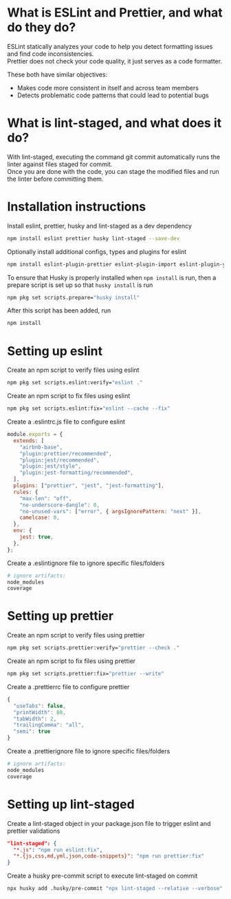 # What is ESLint and Prettier, and what do they do?

ESLint statically analyzes your code to help you detect formatting issues and find code inconsistencies.\
Prettier does not check your code quality, it just serves as a code formatter.

These both have similar objectives:

- Makes code more consistent in itself and across team members
- Detects problematic code patterns that could lead to potential bugs

# What is lint-staged, and what does it do?

With lint-staged, executing the command git commit automatically runs the linter against files staged for commit.\
Once you are done with the code, you can stage the modified files and run the linter before committing them.

# Installation instructions

Install eslint, prettier, husky and lint-staged as a dev dependency

```sh
npm install eslint prettier husky lint-staged --save-dev
```

Optionally install additional configs, types and plugins for eslint

```sh
npm install eslint-plugin-prettier eslint-plugin-import eslint-plugin-yml eslint-config-prettier eslint-config-airbnb-base @types/eslint @types/eslint-plugin-prettier @types/prettier eslint-plugin-jest eslint-plugin-jest-formatting --save-dev
```

To ensure that Husky is properly installed when `npm install` is run, then a prepare script is set up so that `husky install` is run

```sh
npm pkg set scripts.prepare="husky install"
```

After this script has been added, run

```sh
npm install
```

# Setting up eslint

Create an npm script to verify files using eslint

```sh
npm pkg set scripts.eslint:verify="eslint ."
```

Create an npm script to fix files using eslint

```sh
npm pkg set scripts.eslint:fix="eslint --cache --fix"
```

Create a .eslintrc.js file to configure eslint

```javascript
module.exports = {
  extends: [
    "airbnb-base",
    "plugin:prettier/recommended",
    "plugin:jest/recommended",
    "plugin:jest/style",
    "plugin:jest-formatting/recommended",
  ],
  plugins: ["prettier", "jest", "jest-formatting"],
  rules: {
    "max-len": "off",
    "no-underscore-dangle": 0,
    "no-unused-vars": ["error", { argsIgnorePattern: "next" }],
    camelcase: 0,
  },
  env: {
    jest: true,
  },
};
```

Create a .eslintignore file to ignore specific files/folders

```sh
# ignore artifacts:
node_modules
coverage
```

# Setting up prettier

Create an npm script to verify files using prettier

```sh
npm pkg set scripts.prettier:verify="prettier --check ."
```

Create an npm script to fix files using prettier

```sh
npm pkg set scripts.prettier:fix="prettier --write"
```

Create a .prettierrc file to configure prettier

```javascript
{
  "useTabs": false,
  "printWidth": 80,
  "tabWidth": 2,
  "trailingComma": "all",
  "semi": true
}
```

Create a .prettierignore file to ignore specific files/folders

```sh
# ignore artifacts:
node_modules
coverage
```

# Setting up lint-staged

Create a lint-staged object in your package.json file to trigger eslint and prettier validations

```json
"lint-staged": {
  "*.js": "npm run eslint:fix",
  "*.{js,css,md,yml,json,code-snippets}": "npm run prettier:fix"
}
```

Create a husky pre-commit script to execute lint-staged on commit

```sh
npx husky add .husky/pre-commit "npx lint-staged --relative --verbose"
```
